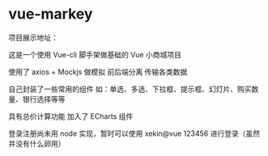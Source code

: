 # vue-markey
项目展示地址：

这是一个使用 Vue-cli 脚手架做基础的 Vue 小商城项目

使用了 axios + Mockjs 做模拟 前后端分离 传输各类数据

自己封装了一些常用的组件
如：单选、多选、下拉框、提示框、幻灯片、购买数量、银行选择等等

具有总价计算功能
加入了 ECharts 组件

登录注册尚未用 node 实现，暂时可以使用 xekin@vue 123456 进行登录（虽然并没有什么卵用）



